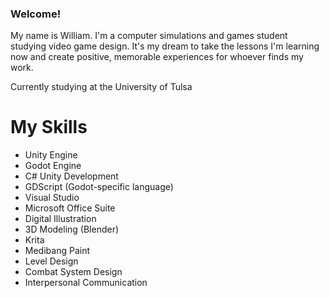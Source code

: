 ### Welcome!

My name is William. I'm a computer simulations and games student studying video game design. It's my dream to take the lessons I'm learning now and create positive, memorable experiences for whoever finds my work.

Currently studying at the University of Tulsa

**My Skills**
==============
* Unity Engine
* Godot Engine
* C# Unity Development
* GDScript (Godot-specific language)
* Visual Studio
* Microsoft Office Suite
* Digital Illustration
* 3D Modeling (Blender)
* Krita
* Medibang Paint
* Level Design
* Combat System Design
* Interpersonal Communication

<!--
**KeklordNappa/KeklordNappa** is a ✨ _special_ ✨ repository because its `README.md` (this file) appears on your GitHub profile.

Here are some ideas to get you started:

- 🔭 I’m currently working on ...
- 🌱 I’m currently learning ...
- 👯 I’m looking to collaborate on ...
- 🤔 I’m looking for help with ...
- 💬 Ask me about ...
- 📫 How to reach me: ...
- 😄 Pronouns: ...
- ⚡ Fun fact: ...
-->
